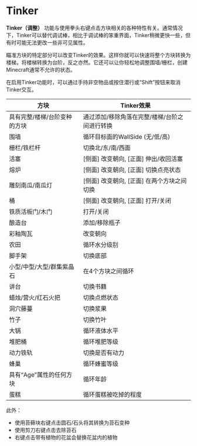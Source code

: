 # Tinker

**Tinker（调整）** 功能与使用拳头右键点击方块相关的各种特性有关。通常情况下，Tinker可以替代调试棒，相比于调试棒的笨重界面，Tinker稍微更快一些，但有时可能无法更改一些非可见属性。

瞄准方块的特定部分可以改变Tinker的效果。这样你就可以快速将整个方块转换为楼梯，将楼梯转换为台阶，反之亦然。它还可以让你轻松地调整围墙/栅栏，创建Minecraft通常不允许的状态。

在启用Tinker功能时，可以通过手持非空物品或按住潜行或“Shift”按钮来取消Tinker交互。

| 方块                                | Tinker效果                                               |
| ------------------------------------ | ---------------------------------------------------------- |
| 具有完整/楼梯/台阶变种的方块 | 通过添加/移除角落在完整/楼梯/台阶之间进行转换 |
| 围墙                                | 循环目标面的WallSide (无/低/高)            |
| 栅栏/铁栏杆                     | 切换北/东/南/西面                         |
| 活塞                               | [侧面] 改变朝向, [正面] 伸出/收回活塞  |
| 熔炉                              | [侧面] 改变朝向, [正面] 切换点亮状态            |
| 雕刻南瓜/南瓜灯        | [侧面] 改变朝向, [正面] 在两个方块之间切换   |
| 桶                               | [侧面] 改变朝向, [正面] 打开/关闭                 |
| 铁质活板门/木门                   | 打开/关闭                                      |
| 酿造台                        | 添加/移除瓶子                                          |
| 彩釉陶瓦                    | 改变朝向                                              |
| 农田                             | 循环水分级别                                             |
| 脚手架                          | 切换底部                                              |
| 小型/中型/大型/群集紫晶石  | 在4个方块之间循环                                  |
| 讲台                              | 切换书籍                                               |
| 蜡烛/营火/红石火把       | 切换点燃状态                                                |
| 洞穴藤蔓                           | 切换浆果                                            |
| 竹子                           | 切换竹叶                                      |
| 大锅                             | 循环液体水平                                         |
| 堆肥桶                            | 循环堆肥等级                                       |
| 动力铁轨                         | 切换是否有动力                                            |
| 蜂巢                              | 循环蜂蜜等级                                         |
| 具有“Age”属性的任何方块        | 循环年龄                                                 |
| 蛋糕                                 | 循环蛋糕被吃掉的程度                                               |

此外：
- 使用苔藓块右键点击圆石/石头将其转换为苔石变种
- 使用剪刀右键点击去除苔石
- 右键点击带有植物的花盆会替换花盆内的植物